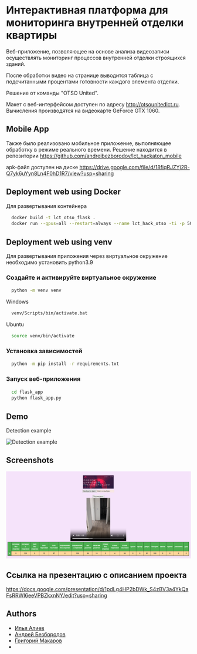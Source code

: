
# Интерактивная платформа для мониторинга внутренней отделки квартиры

Веб-приложение, позволяющее на основе анализа видеозаписи осуществлять мониторинг процессов внутренней отделки строящихся зданий.

После обработки видео на странице выводится таблица с подсчитанными процентами готовности каждого элемента отделки.

Решение от команды "OTSO United".

Макет с веб-интерфейсом доступен по адресу http://otsounitedlct.ru. Вычисления производятся на видеокарте GeForce GTX 1060.

## Mobile App
Также было реализовано мобильное приложение, выполняющее обработку в режиме реального времени. Решение находится в репозитории https://github.com/andreibezborodov/lct_hackaton_mobile

apk-файл доступен на диске https://drive.google.com/file/d/18fiqRJZYj2R-Q7yk6uYyn8Ln4F0hD1R7/view?usp=sharing

## Deployment web using Docker

Для развертывания контейнера 

```bash
  docker build -t lct_otso_flask .
  docker run --gpus=all --restart=always --name lct_hack_otso -ti -p 5004:5005 lct_otso_flask
```

## Deployment web using venv

Для развертывания приложения через виртуальное окружение необходимо установить python3.9

### Создайте и активируйте виртуальное окружение 
```bash
  python -m venv venv
```
Windows 
```bash
  venv/Scripts/bin/activate.bat
```
Ubuntu 
```bash
  source venv/bin/activate
```
### Установка зависимостей
```bash
  python -m pip install -r requirements.txt
```
### Запуск веб-приложения
```bash
  cd flask_app
  python flask_app.py
```

## Demo

Detection example

![Detection example](https://github.com/alievilya/lct_hackaton_web/blob/main/flask_app/data/git_demo/demo1.gif)



## Screenshots
![image demo](https://github.com/alievilya/lct_hackaton_web/blob/main/flask_app/data/git_demo/demo2.png?raw=true)

## Ссылка на презентацию с описанием проекта
https://docs.google.com/presentation/d/1pdLg4HP2bDWk_S4zBV3a4YkQaFsRRWI6eeVPBZkxnNY/edit?usp=sharing

## Authors

- [Илья Алиев](https://www.github.com/alievilya)
- [Андрей Безбородов](https://github.com/andreibezborodov)
- [Григорий Макаров](https://github.com/grifon-239)
- 